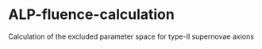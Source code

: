 # ALP-fluence-calculation
Calculation of the excluded parameter space for type-II supernovae axions
